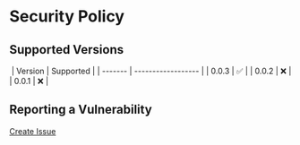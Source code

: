 # Security Policy

## Supported Versions

​
| Version | Supported |
| ------- | ------------------ |
| 0.0.3 | :white_check_mark: |
| 0.0.2 | :x: |
| 0.0.1 | :x: |
​

## Reporting a Vulnerability

[Create Issue](https://github.com/gregoranders/ts-csv/issues/new?labels=bug&template=bug_report.md&title=Security+Issue)
